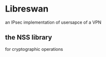 # Libreswan
an IPsec implementation of usersapce of a VPN
## the NSS library
for cryptographic operations
